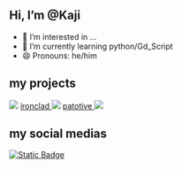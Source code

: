 ## Hi, I’m @Kaji
- 👀 I’m interested in ...
- 🌱 I’m currently learning python/Gd_Script 
- 😄 Pronouns: he/him

## my projects

<img src= "https://i.pinimg.com/originals/69/a4/de/69a4ded8d5b14c785c5ccca071bb4aab.gif">
 <a href="https://nunes-mt.itch.io/ironclade-full" > ironclad </a>
<img src= "https://i.pinimg.com/originals/aa/06/ab/aa06abcdf73fde1dca112c88e43cf7b5.gif">
 <a href="https://rickzin0.itch.io/patotive" > patotive </a>
<img src= "https://i.pinimg.com/originals/2a/5b/0c/2a5b0c6e897a70f36123b229eb29d77a.gif">

## my social medias
 <a href= "https://x.com/rKaji_dev"> <img alt="Static Badge" src="https://img.shields.io/badge/-brightgreen?logo=X&color=blue">
 </a>

